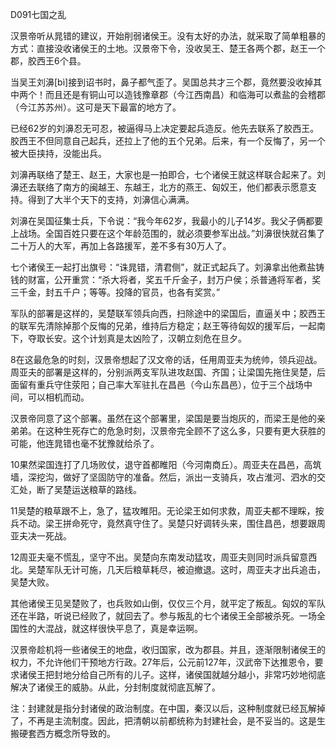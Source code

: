 D091七国之乱

汉景帝听从晁错的建议，开始削弱诸侯王。没有太好的办法，就采取了简单粗暴的方式：直接没收诸侯王的土地。汉景帝下令，没收吴王、楚王各两个郡，赵王一个郡，胶西王6个县。

当吴王刘濞[bì]接到诏书时，鼻子都气歪了。吴国总共才三个郡，竟然要没收掉其中两个！而且还是有铜山可以造钱豫章郡（今江西南昌）和临海可以煮盐的会稽郡（今江苏苏州）。这可是天下最富的地方了。

已经62岁的刘濞忍无可忍，被逼得马上决定要起兵造反。他先去联系了胶西王。胶西王不但同意自己起兵，还拉上了他的五个兄弟。后来，有一个反悔了，另一个被大臣挟持，没能出兵。

刘濞再联络了楚王、赵王，大家也是一拍即合，七个诸侯王就这样联合起来了。刘濞还去联络了南方的闽越王、东越王，北方的燕王、匈奴王，他们都表示愿意支持。得到了大半个天下的支持，刘濞信心满满。

刘濞在吴国征集士兵，下令说：“我今年62岁，我最小的儿子14岁。我父子俩都要上战场。全国百姓只要在这个年龄范围的，就必须要参军出战。”刘濞很快就召集了二十万人的大军，再加上各路援军，差不多有30万人了。

七个诸侯王一起打出旗号：“诛晁错，清君侧”，就正式起兵了。刘濞拿出他煮盐铸钱的财富，公开重赏：“杀大将者，奖五千斤金子，封万户侯；杀普通将军者，奖三千金，封五千户；等等。投降的官员，也各有奖赏。”

军队的部署是这样的，吴楚联军领兵向西，扫除途中的梁国后，直逼关中；胶西王的联军先清除掉那个反悔的兄弟，维持后方稳定；赵王等待匈奴的援军后，一起南下，夺取长安。这个计划真是太凶险了，汉朝立刻危在旦夕。

8在这最危急的时刻，汉景帝想起了汉文帝的话，任用周亚夫为统帅，领兵迎战。周亚夫的部署是这样的，分别派两支军队进攻赵国、齐国；让梁国先拖住吴楚，后面留有重兵守住荥阳；自己率大军驻扎在昌邑（今山东昌邑），位于三个战场中间，可以相机而动。

汉景帝同意了这个部署。虽然在这个部署里，梁国是要当炮灰的，而梁王是他的亲弟弟。在这种生死存亡的危急时刻，汉景帝完全顾不了这么多，只要有更大获胜的可能，他连晁错也毫不犹豫就给杀了。

10果然梁国连打了几场败仗，退守首都睢阳（今河南商丘）。周亚夫在昌邑，高筑墙，深挖沟，做好了坚固防守的准备。然后，派出一支骑兵，攻占淮河、泗水的交汇处，断了吴楚运送粮草的路线。

11吴楚的粮草跟不上，急了，猛攻睢阳。无论梁王如何求救，周亚夫都不理睬，按兵不动。梁王拼命死守，竟然真守住了。吴楚只好调转头来，围住昌邑，想要跟周亚夫决一死战。

12周亚夫毫不慌乱，坚守不出。吴楚向东南发动猛攻，周亚夫则同时派兵留意西北。吴楚军队无计可施，几天后粮草耗尽，被迫撤退。这时，周亚夫才出兵追击，吴楚大败。

其他诸侯王见吴楚败了，也兵败如山倒，仅仅三个月，就平定了叛乱。匈奴的军队还在半路，听说已经败了，就回去了。参与叛乱的七个诸侯王全部被杀死。一场全国性的大混战，就这样很快平息了，真是幸运啊。

汉景帝趁机将一些诸侯王的地盘，收归国家，改为郡县。并且，逐渐限制诸侯王的权力，不允许他们干预地方行政。27年后，公元前127年，汉武帝下达推恩令，要求诸侯王把封地分给自己所有的儿子。这样，诸侯国就越分越小，非常巧妙地彻底解决了诸侯王的威胁。从此，分封制度就彻底瓦解了。



注：封建就是指分封诸侯的政治制度。在中国，秦汉以后，这种制度就已经瓦解掉了，不再是主流制度。因此，把清朝以前都统称为封建社会，是不妥当的。这是生搬硬套西方概念所导致的。



